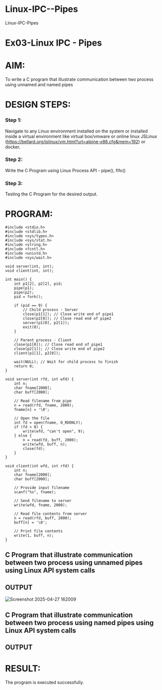 # Linux-IPC--Pipes
Linux-IPC-Pipes


# Ex03-Linux IPC - Pipes

# AIM:
To write a C program that illustrate communication between two process using unnamed and named pipes

# DESIGN STEPS:

### Step 1:

Navigate to any Linux environment installed on the system or installed inside a virtual environment like virtual box/vmware or online linux JSLinux (https://bellard.org/jslinux/vm.html?url=alpine-x86.cfg&mem=192) or docker.

### Step 2:

Write the C Program using Linux Process API - pipe(), fifo()

### Step 3:

Testing the C Program for the desired output. 

# PROGRAM:
```
#include <stdio.h>
#include <stdlib.h>
#include <sys/types.h> 
#include <sys/stat.h> 
#include <string.h> 
#include <fcntl.h> 
#include <unistd.h>
#include <sys/wait.h>

void server(int, int); 
void client(int, int); 

int main() { 
    int p1[2], p2[2], pid; 
    pipe(p1); 
    pipe(p2); 
    pid = fork(); 

    if (pid == 0) { 
        // Child process - Server
        close(p1[1]); // Close write end of pipe1
        close(p2[0]); // Close read end of pipe2
        server(p1[0], p2[1]); 
        exit(0);
    } 

    // Parent process - Client
    close(p1[0]); // Close read end of pipe1
    close(p2[1]); // Close write end of pipe2
    client(p1[1], p2[0]); 
    
    wait(NULL); // Wait for child process to finish
    return 0; 
} 

void server(int rfd, int wfd) { 
    int n; 
    char fname[2000]; 
    char buff[2000];

    // Read filename from pipe
    n = read(rfd, fname, 2000);
    fname[n] = '\0';

    // Open the file
    int fd = open(fname, O_RDONLY);
    if (fd < 0) { 
        write(wfd, "can't open", 9); 
    } else { 
        n = read(fd, buff, 2000); 
        write(wfd, buff, n); 
        close(fd);
    } 
}

void client(int wfd, int rfd) {
    int n; 
    char fname[2000];
    char buff[2000];

    // Provide input filename
    scanf("%s", fname);

    // Send filename to server
    write(wfd, fname, 2000);

    // Read file contents from server
    n = read(rfd, buff, 2000);
    buff[n] = '\0';

    // Print file contents
    write(1, buff, n);
}
```

## C Program that illustrate communication between two process using unnamed pipes using Linux API system calls





## OUTPUT

![Screenshot 2025-04-27 162009](https://github.com/user-attachments/assets/45c8ad62-2d83-41a1-8671-0382b522d814)

## C Program that illustrate communication between two process using named pipes using Linux API system calls





## OUTPUT


# RESULT:
The program is executed successfully.
